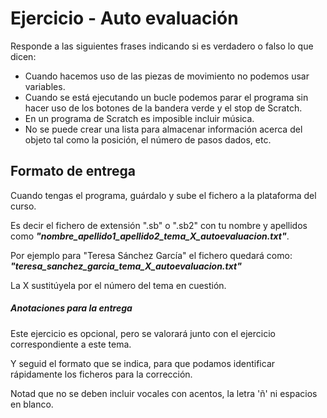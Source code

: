 # Ejercicio - Auto evaluación

Responde a las siguientes frases indicando si es verdadero o falso lo que dicen:

* Cuando hacemos uso de las piezas de movimiento no podemos usar variables.
* Cuando se está ejecutando un bucle podemos parar el programa sin hacer uso de los botones de la bandera verde y el stop de Scratch.
* En un programa de Scratch es imposible incluir música.
* No se puede crear una lista para almacenar información acerca del objeto tal como la posición, el número de pasos dados, etc.

## Formato de entrega
Cuando tengas el programa, guárdalo y sube el fichero a la plataforma del curso. 

Es decir el fichero de extensión ".sb" o ".sb2" con tu nombre y apellidos como ***"nombre_apellido1_apellido2_tema_X_autoevaluacion.txt"***.

Por ejemplo para "Teresa Sánchez García" el fichero quedará como:
***"teresa_sanchez_garcia_tema_X_autoevaluacion.txt"***

La X sustitúyela por el número del tema en cuestión.

##### Anotaciones para la entrega
Este ejercicio es opcional, pero se valorará junto con el ejercicio correspondiente a este tema.

Y seguid el formato que se indica, para que podamos identificar rápidamente los ficheros para la corrección.

Notad que no se deben incluir vocales con acentos, la letra 'ñ' ni espacios en blanco.